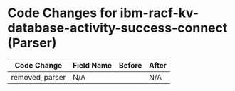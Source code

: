 # Code Changes for ibm-racf-kv-database-activity-success-connect (Parser)

| Code Change | Field Name | Before | After |
|-------------|------------|--------|-------|
| removed_parser | N/A |  | N/A |